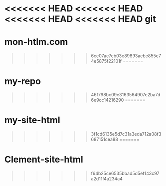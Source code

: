 <<<<<<< HEAD
<<<<<<< HEAD
<<<<<<< HEAD
<<<<<<< HEAD
git
=======
# mon-htlm.com
>>>>>>> 6ce07ae7eb03e89893aebe855e74e5875f22101f
=======
# my-repo
>>>>>>> 46f798bc09e3163564907e2ba7d6e9cc14216290
=======
# my-site-html
>>>>>>> 3f1cd6135e5d7c31a3eda712a08f3687151cea88
=======
# Clement-site-html
>>>>>>> f64b25ce6535bbad5d5ef143c97a2d11f4a234a4
